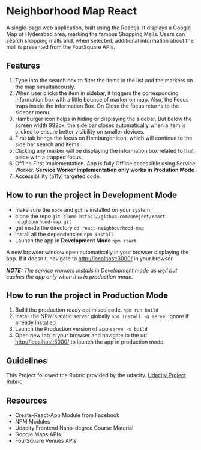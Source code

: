 # Neighborhood Map React

A single-page web application, built using the Reactjs. It displays a Google Map of Hyderabad area, marking the famous Shopping Malls. Users can search shopping malls and, when selected, additional information about the mall is presented from the FourSquare APIs.

## Features

1. Type into the search box to filter the items in the list and the markers on the map simultaneously.
2. When user clicks the item in sidebar, it triggers the corresponding information box with a little bounce of marker on map. Also, the Focus traps inside the information Box. On Close the focus returns to the sidebar menu.
3. Hamburger icon helps in hiding or displaying the sidebar. But below the screen width 992px, the side bar closes automatically when a item is clicked to ensure better visibility on smaller devices.
4. First tab brings the focus on Hamburger icon, which will continue to the side bar search and items.
5. Clicking any marker will be displaying the information box related to that place with a trapped focus.
6. Offline First Implementation. App is fully Offline accessible using Service Worker. **Service Worker Implementation only works in Prodution Mode**
7. Accessiblility (a11y) targeted code.


## How to run the project in Development Mode
- make sure the `node` and `git` is installed on your system.
- clone the repo `git clone https://github.com/onejeet/react-neighbourhood-map.git`
- get inside the directory `cd react-neighbourhood-map`
- install all the dependencies `npm install`
- Launch the app in **Development Mode** `npm start`

A new browser window open automatically in your browser displaying the app.  If it doesn't, navigate to [http://localhost:3000/](http://localhost:3000/) in your browser

***NOTE:*** *The service workers installs in Development mode as well but caches the app only when it is in production mode.*

## How to run the project in Production Mode

1. Build the production ready optimised code. `npm run build`
2. Install the NPM's static server globally `npm install -g serve`. Ignore if already installed
3. Launch the Production version of app `serve -s build`
4. Open new tab in your browser and navigate to the url [http://localhost:5000/](http://localhost:5000/) to launch the app in production mode.

## Guidelines

This Project followed the Rubric provided by the udacity.
[Udacity Project Rubric](https://review.udacity.com/#!/rubrics/1351/view)

## Resources

- Create-React-App Module from Facebook
- NPM Modules
- Udacity Frontend Nano-degree Course Material
- Google Maps APIs
- FourSquare Venues APIs
